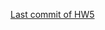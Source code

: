 [Last commit of HW5](https://github.com/bn0367/databases-website/tree/484f0848b2cad854587f58aad86348bb9831a02b)
